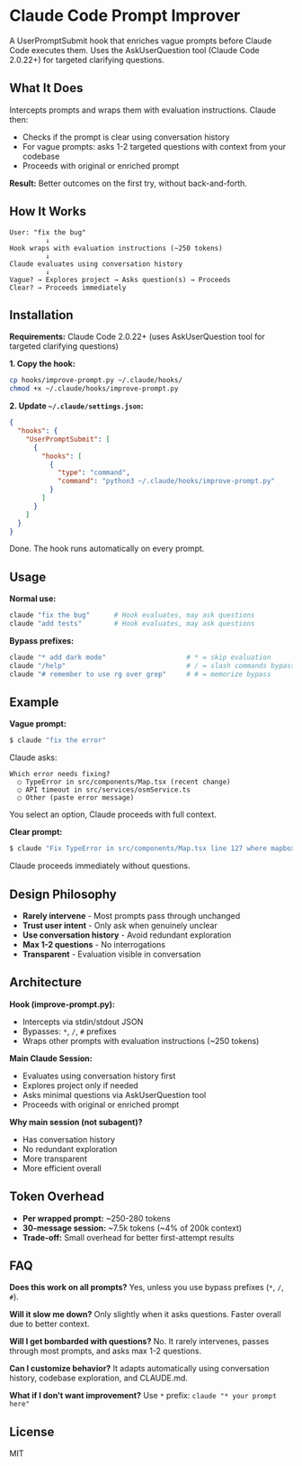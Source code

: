 # Claude Code Prompt Improver

A UserPromptSubmit hook that enriches vague prompts before Claude Code executes them. Uses the AskUserQuestion tool (Claude Code 2.0.22+) for targeted clarifying questions.

## What It Does

Intercepts prompts and wraps them with evaluation instructions. Claude then:
- Checks if the prompt is clear using conversation history
- For vague prompts: asks 1-2 targeted questions with context from your codebase
- Proceeds with original or enriched prompt

**Result:** Better outcomes on the first try, without back-and-forth.

## How It Works

```
User: "fix the bug"
         ↓
Hook wraps with evaluation instructions (~250 tokens)
         ↓
Claude evaluates using conversation history
         ↓
Vague? → Explores project → Asks question(s) → Proceeds
Clear? → Proceeds immediately
```

## Installation

**Requirements:** Claude Code 2.0.22+ (uses AskUserQuestion tool for targeted clarifying questions)

**1. Copy the hook:**
```bash
cp hooks/improve-prompt.py ~/.claude/hooks/
chmod +x ~/.claude/hooks/improve-prompt.py
```

**2. Update `~/.claude/settings.json`:**
```json
{
  "hooks": {
    "UserPromptSubmit": [
      {
        "hooks": [
          {
            "type": "command",
            "command": "python3 ~/.claude/hooks/improve-prompt.py"
          }
        ]
      }
    ]
  }
}
```

Done. The hook runs automatically on every prompt.

## Usage

**Normal use:**
```bash
claude "fix the bug"      # Hook evaluates, may ask questions
claude "add tests"        # Hook evaluates, may ask questions
```

**Bypass prefixes:**
```bash
claude "* add dark mode"                    # * = skip evaluation
claude "/help"                              # / = slash commands bypass
claude "# remember to use rg over grep"     # # = memorize bypass
```

## Example

**Vague prompt:**
```bash
$ claude "fix the error"
```

Claude asks:
```
Which error needs fixing?
  ○ TypeError in src/components/Map.tsx (recent change)
  ○ API timeout in src/services/osmService.ts
  ○ Other (paste error message)
```

You select an option, Claude proceeds with full context.

**Clear prompt:**
```bash
$ claude "Fix TypeError in src/components/Map.tsx line 127 where mapboxgl.Map constructor is missing container option"
```

Claude proceeds immediately without questions.

## Design Philosophy

- **Rarely intervene** - Most prompts pass through unchanged
- **Trust user intent** - Only ask when genuinely unclear
- **Use conversation history** - Avoid redundant exploration
- **Max 1-2 questions** - No interrogations
- **Transparent** - Evaluation visible in conversation

## Architecture

**Hook (improve-prompt.py):**
- Intercepts via stdin/stdout JSON
- Bypasses: `*`, `/`, `#` prefixes
- Wraps other prompts with evaluation instructions (~250 tokens)

**Main Claude Session:**
- Evaluates using conversation history first
- Explores project only if needed
- Asks minimal questions via AskUserQuestion tool
- Proceeds with original or enriched prompt

**Why main session (not subagent)?**
- Has conversation history
- No redundant exploration
- More transparent
- More efficient overall

## Token Overhead

- **Per wrapped prompt:** ~250-280 tokens
- **30-message session:** ~7.5k tokens (~4% of 200k context)
- **Trade-off:** Small overhead for better first-attempt results

## FAQ

**Does this work on all prompts?**
Yes, unless you use bypass prefixes (`*`, `/`, `#`).

**Will it slow me down?**
Only slightly when it asks questions. Faster overall due to better context.

**Will I get bombarded with questions?**
No. It rarely intervenes, passes through most prompts, and asks max 1-2 questions.

**Can I customize behavior?**
It adapts automatically using conversation history, codebase exploration, and CLAUDE.md.

**What if I don't want improvement?**
Use `*` prefix: `claude "* your prompt here"`

## License

MIT
